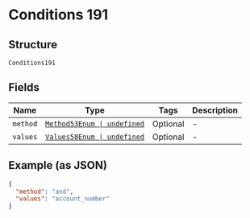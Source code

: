 
# Conditions 191

## Structure

`Conditions191`

## Fields

| Name | Type | Tags | Description |
|  --- | --- | --- | --- |
| `method` | [`Method53Enum \| undefined`](../../doc/models/method-53-enum.md) | Optional | - |
| `values` | [`Values58Enum \| undefined`](../../doc/models/values-58-enum.md) | Optional | - |

## Example (as JSON)

```json
{
  "method": "and",
  "values": "account_number"
}
```

